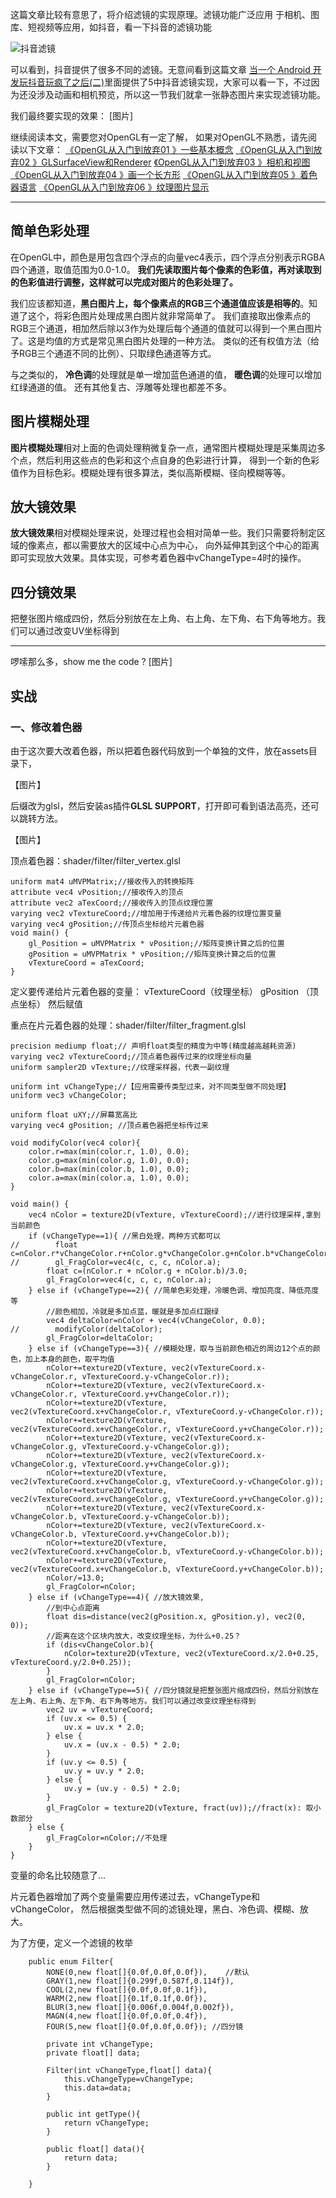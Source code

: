 这篇文章比较有意思了，将介绍滤镜的实现原理。滤镜功能广泛应用
于相机、图库、短视频等应用，如抖音，看一下抖音的滤镜功能

![抖音滤镜](https://upload-images.jianshu.io/upload_images/11562793-edc6858e50d033d5.jpg?imageMogr2/auto-orient/strip%7CimageView2/2/w/100)

可以看到，抖音提供了很多不同的滤镜。无意间看到这篇文章
[当一个 Android 开发玩抖音玩疯了之后(二)]([https://www.jianshu.com/p/5bb7f2a0da90](https://www.jianshu.com/p/5bb7f2a0da90)
)里面提供了5中抖音滤镜实现，大家可以看一下，不过因为还没涉及动画和相机预览，所以这一节我们就拿一张静态图片来实现滤镜功能。

我们最终要实现的效果：
[图片]




继续阅读本文，需要您对OpenGL有一定了解，
如果对OpenGL不熟悉，请先阅读以下文章：
[《OpenGL从入门到放弃01 》一些基本概念](https://www.jianshu.com/p/1e150df8c26a)
[《OpenGL从入门到放弃02 》GLSurfaceView和Renderer](https://www.jianshu.com/p/632233a6c0c5)
[《OpenGL从入门到放弃03 》相机和视图](https://www.jianshu.com/p/0efcd0d1eb5b)
[《OpenGL从入门到放弃04 》画一个长方形](https://www.jianshu.com/p/e75e03ab135b)
[《OpenGL从入门到放弃05 》着色器语言](https://www.jianshu.com/p/be587cedcc2e)
[《OpenGL从入门到放弃06 》纹理图片显示](https://www.jianshu.com/p/9e10c8230022)

---

## 简单色彩处理

在OpenGL中，颜色是用包含四个浮点的向量vec4表示，四个浮点分别表示RGBA四个通道，取值范围为0.0-1.0。
**我们先读取图片每个像素的色彩值，再对读取到的色彩值进行调整，这样就可以完成对图片的色彩处理了。**

我们应该都知道，**黑白图片上，每个像素点的RGB三个通道值应该是相等的**。知道了这个，将彩色图片处理成黑白图片就非常简单了。
我们直接取出像素点的RGB三个通道，相加然后除以3作为处理后每个通道的值就可以得到一个黑白图片了。这是均值的方式是常见黑白图片处理的一种方法。
类似的还有权值方法（给予RGB三个通道不同的比例）、只取绿色通道等方式。

与之类似的，
**冷色调**的处理就是单一增加蓝色通道的值，
**暖色调**的处理可以增加红绿通道的值。
还有其他复古、浮雕等处理也都差不多。

## 图片模糊处理
**图片模糊处理**相对上面的色调处理稍微复杂一点，通常图片模糊处理是采集周边多个点，然后利用这些点的色彩和这个点自身的色彩进行计算，
得到一个新的色彩值作为目标色彩。模糊处理有很多算法，类似高斯模糊、径向模糊等等。

## 放大镜效果
**放大镜效果**相对模糊处理来说，处理过程也会相对简单一些。我们只需要将制定区域的像素点，都以需要放大的区域中心点为中心，
向外延伸其到这个中心的距离即可实现放大效果。具体实现，可参考着色器中vChangeType=4时的操作。

## 四分镜效果
把整张图片缩成四份，然后分别放在左上角、右上角、左下角、右下角等地方。我们可以通过改变UV坐标得到

---
啰嗦那么多，show me the code ?
[图片]

## 实战

### 一、修改着色器


由于这次要大改着色器，所以把着色器代码放到一个单独的文件，放在assets目录下，

【图片】


后缀改为glsl，然后安装as插件**GLSL SUPPORT**，打开即可看到语法高亮，还可以跳转方法。

【图片】

顶点着色器：shader/filter/filter_vertex.glsl

```
uniform mat4 uMVPMatrix;//接收传入的转换矩阵
attribute vec4 vPosition;//接收传入的顶点
attribute vec2 aTexCoord;//接收传入的顶点纹理位置
varying vec2 vTextureCoord;//增加用于传递给片元着色器的纹理位置变量
varying vec4 gPosition;//传顶点坐标给片元着色器
void main() {
    gl_Position = uMVPMatrix * vPosition;//矩阵变换计算之后的位置
    gPosition = uMVPMatrix * vPosition;//矩阵变换计算之后的位置
    vTextureCoord = aTexCoord;
}
```

定义要传递给片元着色器的变量：
vTextureCoord（纹理坐标）
gPosition （顶点坐标）
然后赋值


重点在片元着色器的处理：shader/filter/filter_fragment.glsl

```
precision mediump float;// 声明float类型的精度为中等(精度越高越耗资源)
varying vec2 vTextureCoord;//顶点着色器传过来的纹理坐标向量
uniform sampler2D vTexture;//纹理采样器，代表一副纹理

uniform int vChangeType;//【应用需要传类型过来，对不同类型做不同处理】
uniform vec3 vChangeColor;

uniform float uXY;//屏幕宽高比
varying vec4 gPosition; //顶点着色器把坐标传过来

void modifyColor(vec4 color){
    color.r=max(min(color.r, 1.0), 0.0);
    color.g=max(min(color.g, 1.0), 0.0);
    color.b=max(min(color.b, 1.0), 0.0);
    color.a=max(min(color.a, 1.0), 0.0);
}

void main() {
    vec4 nColor = texture2D(vTexture, vTextureCoord);//进行纹理采样,拿到当前颜色
    if (vChangeType==1){ //黑白处理，两种方式都可以
//        float c=nColor.r*vChangeColor.r+nColor.g*vChangeColor.g+nColor.b*vChangeColor.b;
//        gl_FragColor=vec4(c, c, c, nColor.a);
        float c=(nColor.r + nColor.g + nColor.b)/3.0;
        gl_FragColor=vec4(c, c, c, nColor.a);
    } else if (vChangeType==2){ //简单色彩处理，冷暖色调、增加亮度、降低亮度等
        //颜色相加，冷就是多加点蓝，暖就是多加点红跟绿
        vec4 deltaColor=nColor + vec4(vChangeColor, 0.0);
//        modifyColor(deltaColor);
        gl_FragColor=deltaColor;
    } else if (vChangeType==3){ //模糊处理，取与当前颜色相近的周边12个点的颜色，加上本身的颜色，取平均值
        nColor+=texture2D(vTexture, vec2(vTextureCoord.x-vChangeColor.r, vTextureCoord.y-vChangeColor.r));
        nColor+=texture2D(vTexture, vec2(vTextureCoord.x-vChangeColor.r, vTextureCoord.y+vChangeColor.r));
        nColor+=texture2D(vTexture, vec2(vTextureCoord.x+vChangeColor.r, vTextureCoord.y-vChangeColor.r));
        nColor+=texture2D(vTexture, vec2(vTextureCoord.x+vChangeColor.r, vTextureCoord.y+vChangeColor.r));
        nColor+=texture2D(vTexture, vec2(vTextureCoord.x-vChangeColor.g, vTextureCoord.y-vChangeColor.g));
        nColor+=texture2D(vTexture, vec2(vTextureCoord.x-vChangeColor.g, vTextureCoord.y+vChangeColor.g));
        nColor+=texture2D(vTexture, vec2(vTextureCoord.x+vChangeColor.g, vTextureCoord.y-vChangeColor.g));
        nColor+=texture2D(vTexture, vec2(vTextureCoord.x+vChangeColor.g, vTextureCoord.y+vChangeColor.g));
        nColor+=texture2D(vTexture, vec2(vTextureCoord.x-vChangeColor.b, vTextureCoord.y-vChangeColor.b));
        nColor+=texture2D(vTexture, vec2(vTextureCoord.x-vChangeColor.b, vTextureCoord.y+vChangeColor.b));
        nColor+=texture2D(vTexture, vec2(vTextureCoord.x+vChangeColor.b, vTextureCoord.y-vChangeColor.b));
        nColor+=texture2D(vTexture, vec2(vTextureCoord.x+vChangeColor.b, vTextureCoord.y+vChangeColor.b));
        nColor/=13.0;
        gl_FragColor=nColor;
    } else if (vChangeType==4){ //放大镜效果,
        //到中心点距离
        float dis=distance(vec2(gPosition.x, gPosition.y), vec2(0, 0));
        //距离在这个区块内放大，改变纹理坐标，为什么+0.25？
        if (dis<vChangeColor.b){
            nColor=texture2D(vTexture, vec2(vTextureCoord.x/2.0+0.25, vTextureCoord.y/2.0+0.25));
        }
        gl_FragColor=nColor;
    } else if (vChangeType==5){ //四分镜就是把整张图片缩成四份，然后分别放在左上角、右上角、左下角、右下角等地方。我们可以通过改变纹理坐标得到
        vec2 uv = vTextureCoord;
        if (uv.x <= 0.5) {
            uv.x = uv.x * 2.0;
        } else {
            uv.x = (uv.x - 0.5) * 2.0;
        }
        if (uv.y <= 0.5) {
            uv.y = uv.y * 2.0;
        } else {
            uv.y = (uv.y - 0.5) * 2.0;
        }
        gl_FragColor = texture2D(vTexture, fract(uv));//fract(x): 取小数部分
    } else {
        gl_FragColor=nColor;//不处理
    }
}
```

变量的命名比较随意了...


片元着色器增加了两个变量需要应用传递过去，vChangeType和vChangeColor，
然后根据类型做不同的滤镜处理，黑白、冷色调、模糊、放大。

为了方便，定义一个滤镜的枚举 

```
    public enum Filter{
        NONE(0,new float[]{0.0f,0.0f,0.0f}),    //默认
        GRAY(1,new float[]{0.299f,0.587f,0.114f}),
        COOL(2,new float[]{0.0f,0.0f,0.1f}),
        WARM(2,new float[]{0.1f,0.1f,0.0f}),
        BLUR(3,new float[]{0.006f,0.004f,0.002f}),
        MAGN(4,new float[]{0.0f,0.0f,0.4f}),
        FOUR(5,new float[]{0.0f,0.0f,0.0f}); //四分镜

        private int vChangeType;
        private float[] data;

        Filter(int vChangeType,float[] data){
            this.vChangeType=vChangeType;
            this.data=data;
        }

        public int getType(){
            return vChangeType;
        }

        public float[] data(){
            return data;
        }

    }
```

